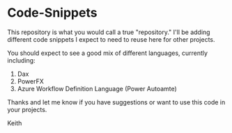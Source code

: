 # Code-Snippets
This repository is what you would call a true "repository." I'll be adding different code snippets I expect to need to reuse here for other projects.

You should expect to see a good mix of different languages, currently including:
1. Dax
2. PowerFX
3. Azure Workflow Definition Language (Power Autoamte)

Thanks and let me know if you have suggestions or want to use this code in your projects.

Keith
